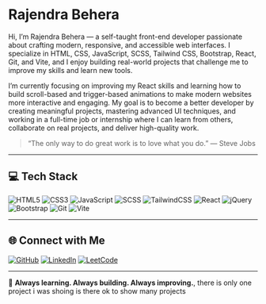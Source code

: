 # Rajendra Behera

Hi, I’m Rajendra Behera — a self-taught front-end developer passionate about crafting modern, responsive, and accessible web interfaces. I specialize in HTML, CSS, JavaScript, SCSS, Tailwind CSS, Bootstrap, React, Git, and Vite, and I enjoy building real-world projects that challenge me to improve my skills and learn new tools.

I’m currently focusing on improving my React skills and learning how to build scroll-based and trigger-based animations to make modern websites more interactive and engaging. My goal is to become a better developer by creating meaningful projects, mastering advanced UI techniques, and working in a full-time job or internship where I can learn from others, collaborate on real projects, and deliver high-quality work.

> “The only way to do great work is to love what you do.” — Steve Jobs

---

## 💻 Tech Stack

![HTML5](https://img.shields.io/badge/HTML5-%23E34F26.svg?style=for-the-badge&logo=html5&logoColor=white)
![CSS3](https://img.shields.io/badge/CSS3-%231572B6.svg?style=for-the-badge&logo=css3&logoColor=white)
![JavaScript](https://img.shields.io/badge/JavaScript-%23F7DF1E.svg?style=for-the-badge&logo=javascript&logoColor=black)
![SCSS](https://img.shields.io/badge/SCSS-%23CD6799.svg?style=for-the-badge&logo=sass&logoColor=white)
![TailwindCSS](https://img.shields.io/badge/Tailwind_CSS-38B2AC.svg?style=for-the-badge&logo=tailwind-css&logoColor=white)
![React](https://img.shields.io/badge/React-20232A.svg?style=for-the-badge&logo=react&logoColor=61DAFB)
![jQuery](https://img.shields.io/badge/jQuery-%230769AD.svg?style=for-the-badge&logo=jquery&logoColor=white)
![Bootstrap](https://img.shields.io/badge/Bootstrap-%23563D7C.svg?style=for-the-badge&logo=bootstrap&logoColor=white)
![Git](https://img.shields.io/badge/Git-F05032.svg?style=for-the-badge&logo=git&logoColor=white)
![Vite](https://img.shields.io/badge/Vite-646CFF.svg?style=for-the-badge&logo=vite&logoColor=white)

---

## 🌐 Connect with Me

[![GitHub](https://img.shields.io/badge/GitHub-%2312100E.svg?style=for-the-badge&logo=github&logoColor=white)](https://github.com/BRajendra10)
[![LinkedIn](https://img.shields.io/badge/LinkedIn-%230077B5.svg?style=for-the-badge&logo=linkedin&logoColor=white)](https://www.linkedin.com/in/behera-rajendra/)
[![LeetCode](https://img.shields.io/badge/LeetCode-%23FFA116.svg?style=for-the-badge&logo=leetcode&logoColor=white)](https://leetcode.com/u/39uDDhGyaF/) 

---

🎯 **Always learning. Always building. Always improving.**, there is only one project i was shoing is there ok to show many projects

